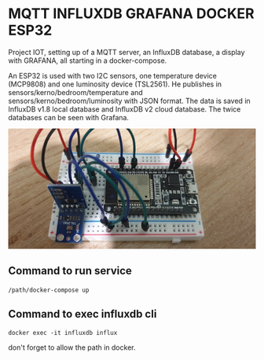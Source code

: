 # MQTT INFLUXDB GRAFANA DOCKER ESP32

Project IOT, setting up of a MQTT server, an InfluxDB database, a display with GRAFANA, all starting in a docker-compose.

An ESP32 is used with two I2C sensors, one temperature device (MCP9808) and one luminosity device (TSL2561). He publishes in sensors/kerno/bedroom/temperature and sensors/kerno/bedroom/luminosity with JSON format. The data is saved in InfluxDB v1.8 local database and InfluxDB v2 cloud database. The twice databases can be seen with Grafana.

<p align="center">
    <img  src="esp32.jpg" alt="Esp32 with sensors">
</p>

## Command to run service

```
/path/docker-compose up
```

## Command to exec influxdb cli

```
docker exec -it influxdb influx
```

don't forget to allow the path in docker.
